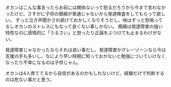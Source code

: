 
オカンはこんな事言ったらお前には関係ないって怒るだろうから今まで言わなかったけど、さすがに子供の癇癪が普通じゃないから発達検査をしてもらって欲しい。
ずっと泣き声聞かされ続けておかしくなりそうだし、咲はずっと怒鳴ってるしオカンのストレスにもなって良くない事しかない。
癇癪は発達障害の強い特性なのに感情的に「うるさい」と怒ったり正論をぶつけても止まるわけがない。

発達障害じゃなかったならそれは良い事だし、発達障害かグレーゾーンなら今は支援の手も多いし、なにより早い時期に知っておかないと勉強についていけなくなったり不幸になるのは子供じゃん。

オカンは4人育ててるから自信があるのかもしれないけど、経験だけで判断するのは危ない事だと思う。

